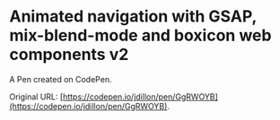 # Animated navigation with GSAP, mix-blend-mode and boxicon web components v2

A Pen created on CodePen.

Original URL: [https://codepen.io/jdillon/pen/GgRWOYB](https://codepen.io/jdillon/pen/GgRWOYB).

